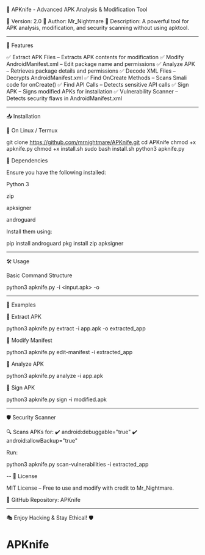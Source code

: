 📌 APKnife - Advanced APK Analysis & Modification Tool

🔹 Version: 2.0
🔹 Author: Mr_Nightmare
🔹 Description: A powerful tool for APK analysis, modification, and security scanning without using apktool.


---

🚀 Features

✅ Extract APK Files – Extracts APK contents for modification
✅ Modify AndroidManifest.xml – Edit package name and permissions
✅ Analyze APK – Retrieves package details and permissions
✅ Decode XML Files – Decrypts AndroidManifest.xml
✅ Find OnCreate Methods – Scans Smali code for onCreate()
✅ Find API Calls – Detects sensitive API calls
✅ Sign APK – Signs modified APKs for installation
✅ Vulnerability Scanner – Detects security flaws in AndroidManifest.xml


---

📥 Installation

🔹 On Linux / Termux

git clone https://github.com/mrnightmare/APKnife.git
cd APKnife
chmod +x apknife.py
chmod +x install.sh
sudo bash install.sh
python3 apknife.py

🔹 Dependencies

Ensure you have the following installed:

Python 3

zip

apksigner

androguard


Install them using:

pip install androguard
pkg install zip apksigner


---

🛠 Usage

Basic Command Structure

python3 apknife.py <command> -i <input.apk> -o <output>


---

🎯 Examples

🔹 Extract APK

python3 apknife.py extract -i app.apk -o extracted_app

🔹 Modify Manifest

python3 apknife.py edit-manifest -i extracted_app

🔹 Analyze APK

python3 apknife.py analyze -i app.apk

🔹 Sign APK

python3 apknife.py sign -i modified.apk


---

🛡 Security Scanner

🔍 Scans APKs for:
✔️ android:debuggable="true"
✔️ android:allowBackup="true"

Run:

python3 apknife.py scan-vulnerabilities -i extracted_app


--
📜 License

MIT License – Free to use and modify with credit to Mr_Nightmare.

🔗 GitHub Repository: APKnife


---

🎭 Enjoy Hacking & Stay Ethical! 🛡


# APKnife
